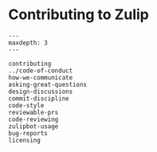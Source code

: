 # Contributing to Zulip

```{toctree}
---
maxdepth: 3
---

contributing
../code-of-conduct
how-we-communicate
asking-great-questions
design-discussions
commit-discipline
code-style
reviewable-prs
code-reviewing
zulipbot-usage
bug-reports
licensing
```
